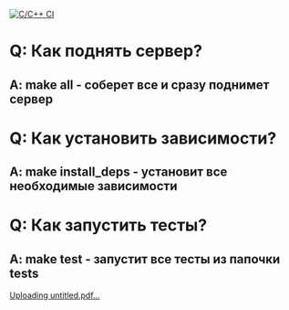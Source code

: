 [![C/C++ CI](https://github.com/C-blings/sharedDocs-back/actions/workflows/ci-cd.yml/badge.svg)](https://github.com/C-blings/sharedDocs-back/actions/workflows/ci-cd.yml)

# Q: Как поднять сервер?
## A: make all - соберет все и сразу поднимет сервер

# Q: Как установить зависимости?
## A: make install_deps - установит все необходимые зависимости

# Q: Как запустить тесты?
## A: make test - запустит все тесты из папочки tests

[Uploading untitled.pdf…]()
